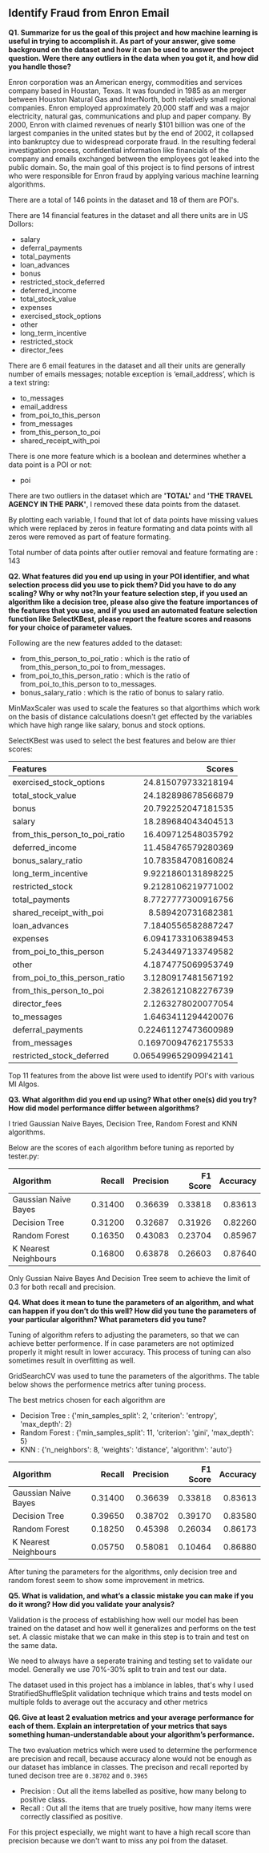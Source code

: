 ##  Identify Fraud from Enron Email


**Q1. Summarize for us the goal of this project and how machine learning is useful in trying to accomplish it. As part of your answer, give some background on the dataset and how it can be used to answer the project question. Were there any outliers in the data when you got it, and how did you handle those?**

Enron corporation was an American energy, commodities and services company based in Houstan, Texas. It was founded in 1985 as an merger between Houston Natural Gas and InterNorth, both relatively small regional companies. Enron employed approximately 20,000 staff and was a major electricity, natural gas, communications and plup and paper company. By 2000, Enron with claimed revenues of nearly $101 billion was one of the largest companies in the united states but by the end of 2002, it collapsed into bankruptcy due to widespread corporate fraud. In the resulting federal investigation process, confidential information like financials of the company and emails exchanged between the employees got leaked into the public domain. So, the main goal of this project is to find persons of intrest who were responsible for Enron fraud by applying various machine learning algorithms.

There are a total of 146 points in the dataset and 18 of them are POI's.

There are 14 financial features in the dataset and all there units are in US Dollors:
- salary
- deferral_payments
- total_payments
- loan_advances
- bonus
- restricted_stock_deferred
- deferred_income
- total_stock_value
- expenses
- exercised_stock_options
- other
- long_term_incentive
- restricted_stock
- director_fees

There are 6 email features in the dataset and all their units are generally number of emails messages; notable exception is ‘email_address’, which is a text string:
- to_messages
- email_address
- from_poi_to_this_person
- from_messages
- from_this_person_to_poi
- shared_receipt_with_poi

There is one more feature which is a boolean and determines whether a data point is a POI or not:
- poi

There are two outliers in the dataset which are **'TOTAL'** and **'THE TRAVEL AGENCY IN THE PARK'**, I removed these data points from the dataset. 

By plotting each variable, I found that lot of data points have missing values which were replaced by zeros in feature formating and data points with all zeros were removed as part of feature formating.

Total number of data points after outlier removal and feature formating are : 143

**Q2. What features did you end up using in your POI identifier, and what selection process did you use to pick them? Did you have to do any scaling? Why or why not?In your feature selection step, if you used an algorithm like a decision tree, please also give the feature importances of the features that you use, and if you used an automated feature selection function like SelectKBest, please report the feature scores and reasons for your choice of parameter values.**

Following are the new features added to the dataset:

- from_this_person_to_poi_ratio : which is the ratio of from_this_person_to_poi to from_messages.
- from_poi_to_this_person_ratio : which is the ratio of from_poi_to_this_person to to_messages.
- bonus_salary_ratio : which is the ratio of bonus to salary ratio.

MinMaxScaler was used to scale the features so that algorthims which work on the basis of distance calculations doesn't get effected by the variables which have high range like salary, bonus and stock options.

SelectKBest was used to select the best features and below are thier scores:

| Features       | Scores |
| :---------------------- | -----: |
| exercised_stock_options | 24.815079733218194 |
| total_stock_value       | 24.182898678566879 |
| bonus                   | 20.792252047181535 |
| salary                  | 18.289684043404513 |
| from_this_person_to_poi_ratio         | 16.409712548035792 |
| deferred_income     |  11.458476579280369 |
| bonus_salary_ratio        |  10.783584708160824 |
| long_term_incentive        |  9.9221860131898225 |
| restricted_stock          |  9.2128106219771002 |
| total_payments |  8.7727777300916756 |
| shared_receipt_with_poi           |  8.589420731682381 |
| loan_advances | 7.1840556582887247 |
| expenses       | 6.0941733106389453 |
| from_poi_to_this_person                   | 5.2434497133749582 |
| other                  | 4.1874775069953749 |
| from_poi_to_this_person_ratio         | 3.1280917481567192 |
| from_this_person_to_poi     |  2.3826121082276739 |
| director_fees        |  2.1263278020077054 |
| to_messages          |  1.6463411294420076 |
| deferral_payments | 0.22461127473600989 |
| from_messages           |  0.16970094762175533 |
| restricted_stock_deferred           | 0.065499652909942141 |


Top 11 features from the above list were used to identify POI's with various Ml Algos.

**Q3. What algorithm did you end up using? What other one(s) did you try? How did model performance differ between algorithms?**

I tried Gaussian Naive Bayes, Decision Tree, Random Forest and KNN algorithms.

Below are the scores of each algorithm before tuning as reported by tester.py:

| Algorithm       | Recall | Precision | F1 Score| Accuracy |
| :---------------------- | -----: |-----: |-----: | -----: |
| Gaussian Naive Bayes | 0.31400 | 0.36639 | 0.33818 | 0.83613 |
| Decision Tree        | 0.31200 | 0.32687 | 0.31926 | 0.82260 |
| Random Forest        | 0.16350 | 0.43083 | 0.23704 | 0.85967 |
| K Nearest Neighbours | 0.16800 | 0.63878 | 0.26603 | 0.87640 |

Only Gussian Naive Bayes And Decision Tree seem to achieve the limit of 0.3 for both recall and precision.

**Q4. What does it mean to tune the parameters of an algorithm, and what can happen if you don’t do this well?  How did you tune the parameters of your particular algorithm? What parameters did you tune?**

Tuning of algorithm refers to adjusting the parameters, so that we can achieve better performence. If in case parameters are not optimized properly it might result in lower accuracy. This process of tuning can also sometimes result in overfitting as well.

GridSearchCV was used to tune the parameters of the algorithms. The table below shows the performence metrics after tuning process.

The best metrics chosen for each algorithm are
- Decision Tree : {'min_samples_split': 2, 'criterion': 'entropy', 'max_depth': 2}
- Random Forest : {'min_samples_split': 11, 'criterion': 'gini', 'max_depth': 5}
- KNN : {'n_neighbors': 8, 'weights': 'distance', 'algorithm': 'auto'}

| Algorithm       | Recall | Precision | F1 Score| Accuracy |
| :---------------------- | -----: |-----: |-----: | -----: |
| Gaussian Naive Bayes | 0.31400 | 0.36639 | 0.33818 | 0.83613 |
| Decision Tree        | 0.39650 | 0.38702 | 0.39170 | 0.83580 |
| Random Forest        | 0.18250 | 0.45398 | 0.26034 | 0.86173 |
| K Nearest Neighbours | 0.05750 | 0.58081 | 0.10464 | 0.86880 |

After tuning the parameters for the algorithms, only decision tree and random forest seem to show some improvement in metrics.

**Q5. What is validation, and what’s a classic mistake you can make if you do it wrong? How did you validate your analysis?**

Validation is the process of establishing how well our model has been trained on the dataset and how well it generalizes and performs on the test set. A classic mistake that we can make in this step is to train and test on the same data. 

We need to always have a seperate training and testing set to validate our model. Generally we use 70%-30% split to train and test our data.

The dataset used in this project has a imblance in lables, that's why I used StratifiedShuffleSplit validation technique which trains and tests model on multiple folds to average out the accuracy and other metrics

**Q6. Give at least 2 evaluation metrics and your average performance for each of them. Explain an interpretation of your metrics that says something human-understandable about your algorithm’s performance.**

The two evaluation metrics which were used to determine the performence are precision and recall, because accuracy alone would not be enough as our dataset has imblance in classes. The precison and recall reported by tuned decison tree are `0.38702` and `0.3965`

- Precision : Out all the items labelled as positive, how many belong to positive class.
- Recall    : Out all the items that are truely positive, how many items were correctly classified as positive.

For this project especially, we might want to have a high recall score than precision because we don't want to miss any poi from the dataset.  


